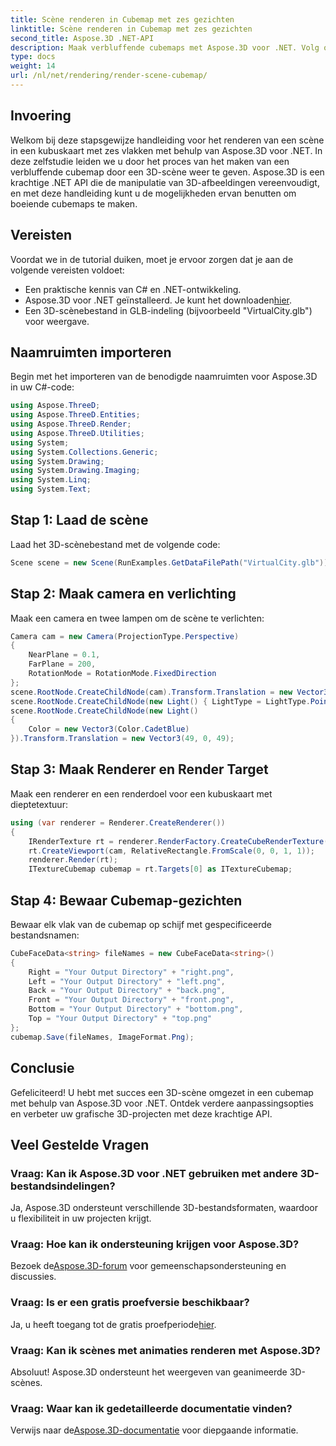 ```yaml
---
title: Scène renderen in Cubemap met zes gezichten
linktitle: Scène renderen in Cubemap met zes gezichten
second_title: Aspose.3D .NET-API
description: Maak verbluffende cubemaps met Aspose.3D voor .NET. Volg onze stapsgewijze handleiding voor het renderen van 3D-scènes in boeiende kubuskaarten met zes gezichten.
type: docs
weight: 14
url: /nl/net/rendering/render-scene-cubemap/
---
```

## Invoering
Welkom bij deze stapsgewijze handleiding voor het renderen van een scène in een kubuskaart met zes vlakken met behulp van Aspose.3D voor .NET. In deze zelfstudie leiden we u door het proces van het maken van een verbluffende cubemap door een 3D-scène weer te geven. Aspose.3D is een krachtige .NET API die de manipulatie van 3D-afbeeldingen vereenvoudigt, en met deze handleiding kunt u de mogelijkheden ervan benutten om boeiende cubemaps te maken.
## Vereisten
Voordat we in de tutorial duiken, moet je ervoor zorgen dat je aan de volgende vereisten voldoet:
- Een praktische kennis van C# en .NET-ontwikkeling.
-  Aspose.3D voor .NET geïnstalleerd. Je kunt het downloaden[hier](https://releases.aspose.com/3d/net/).
- Een 3D-scènebestand in GLB-indeling (bijvoorbeeld "VirtualCity.glb") voor weergave.
## Naamruimten importeren
Begin met het importeren van de benodigde naamruimten voor Aspose.3D in uw C#-code:
```csharp
using Aspose.ThreeD;
using Aspose.ThreeD.Entities;
using Aspose.ThreeD.Render;
using Aspose.ThreeD.Utilities;
using System;
using System.Collections.Generic;
using System.Drawing;
using System.Drawing.Imaging;
using System.Linq;
using System.Text;
```
## Stap 1: Laad de scène
Laad het 3D-scènebestand met de volgende code:
```csharp
Scene scene = new Scene(RunExamples.GetDataFilePath("VirtualCity.glb"));
```
## Stap 2: Maak camera en verlichting
Maak een camera en twee lampen om de scène te verlichten:
```csharp
Camera cam = new Camera(ProjectionType.Perspective)
{
    NearPlane = 0.1,
    FarPlane = 200,
    RotationMode = RotationMode.FixedDirection
};
scene.RootNode.CreateChildNode(cam).Transform.Translation = new Vector3(5, 6, 0);
scene.RootNode.CreateChildNode(new Light() { LightType = LightType.Point }).Transform.Translation = new Vector3(-10, 7, -10);
scene.RootNode.CreateChildNode(new Light()
{
    Color = new Vector3(Color.CadetBlue)
}).Transform.Translation = new Vector3(49, 0, 49);
```
## Stap 3: Maak Renderer en Render Target
Maak een renderer en een renderdoel voor een kubuskaart met dieptetextuur:
```csharp
using (var renderer = Renderer.CreateRenderer())
{
    IRenderTexture rt = renderer.RenderFactory.CreateCubeRenderTexture(new RenderParameters(false), 512, 512);
    rt.CreateViewport(cam, RelativeRectangle.FromScale(0, 0, 1, 1));
    renderer.Render(rt);
    ITextureCubemap cubemap = rt.Targets[0] as ITextureCubemap;
```
## Stap 4: Bewaar Cubemap-gezichten
Bewaar elk vlak van de cubemap op schijf met gespecificeerde bestandsnamen:
```csharp
CubeFaceData<string> fileNames = new CubeFaceData<string>()
{
    Right = "Your Output Directory" + "right.png",
    Left = "Your Output Directory" + "left.png",
    Back = "Your Output Directory" + "back.png",
    Front = "Your Output Directory" + "front.png",
    Bottom = "Your Output Directory" + "bottom.png",
    Top = "Your Output Directory" + "top.png"
};
cubemap.Save(fileNames, ImageFormat.Png);
```
## Conclusie
Gefeliciteerd! U hebt met succes een 3D-scène omgezet in een cubemap met behulp van Aspose.3D voor .NET. Ontdek verdere aanpassingsopties en verbeter uw grafische 3D-projecten met deze krachtige API.
## Veel Gestelde Vragen
### Vraag: Kan ik Aspose.3D voor .NET gebruiken met andere 3D-bestandsindelingen?
Ja, Aspose.3D ondersteunt verschillende 3D-bestandsformaten, waardoor u flexibiliteit in uw projecten krijgt.
### Vraag: Hoe kan ik ondersteuning krijgen voor Aspose.3D?
 Bezoek de[Aspose.3D-forum](https://forum.aspose.com/c/3d/18) voor gemeenschapsondersteuning en discussies.
### Vraag: Is er een gratis proefversie beschikbaar?
 Ja, u heeft toegang tot de gratis proefperiode[hier](https://releases.aspose.com/).
### Vraag: Kan ik scènes met animaties renderen met Aspose.3D?
Absoluut! Aspose.3D ondersteunt het weergeven van geanimeerde 3D-scènes.
### Vraag: Waar kan ik gedetailleerde documentatie vinden?
 Verwijs naar de[Aspose.3D-documentatie](https://reference.aspose.com/3d/net/) voor diepgaande informatie.